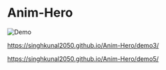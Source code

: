 # Anim-Hero


![Demo](/demo.gif "Demo")

https://singhkunal2050.github.io/Anim-Hero/demo3/

https://singhkunal2050.github.io/Anim-Hero/demo5/
